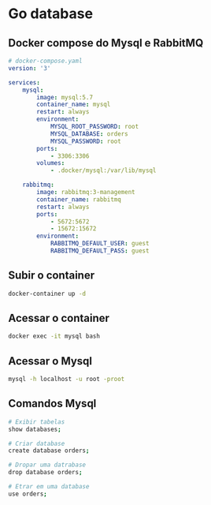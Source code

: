 # Go database

## Docker compose do Mysql e RabbitMQ

```yaml
# docker-compose.yaml
version: '3'

services:
    mysql:
        image: mysql:5.7
        container_name: mysql
        restart: always
        environment:
            MYSQL_ROOT_PASSWORD: root
            MYSQL_DATABASE: orders
            MYSQL_PASSWORD: root
        ports:
            - 3306:3306
        volumes:
            - .docker/mysql:/var/lib/mysql

    rabbitmq:
        image: rabbitmq:3-management
        container_name: rabbitmq
        restart: always
        ports:
            - 5672:5672
            - 15672:15672
        environment:
            RABBITMQ_DEFAULT_USER: guest
            RABBITMQ_DEFAULT_PASS: guest
```

## Subir o container

```bash
docker-container up -d
```

## Acessar o container

```bash
docker exec -it mysql bash
```

## Acessar o Mysql

```bash
mysql -h localhost -u root -proot
```

## Comandos Mysql

```bash
# Exibir tabelas
show databases;

# Criar database
create database orders;

# Dropar uma datrabase
drop database orders;

# Etrar em uma database
use orders;
```
